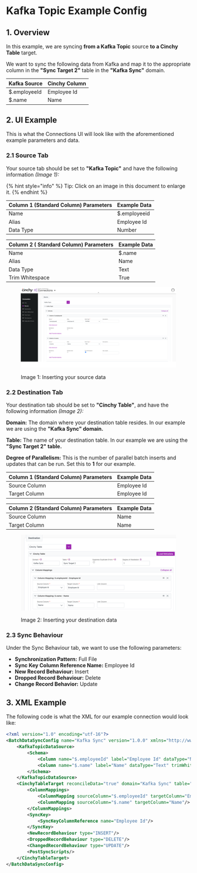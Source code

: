# Kafka Topic Example Config

## 1. Overview

In this example, we are syncing **from a Kafka Topic** source **to a Cinchy Table** target.

We want to sync the following data from Kafka and map it to the appropriate column in the **"Sync Target 2"** table in the **"Kafka Sync"** domain.

| Kafka Source | Cinchy Column |
| ------------ | ------------- |
| $.employeeId | Employee Id   |
| $.name       | Name          |

## 2. UI Example

This is what the Connections UI will look like with the aforementioned example parameters and data.

### 2.1 Source Tab

Your source tab should be set to **"Kafka Topic"** and have the following information _(Image 1):_

{% hint style="info" %}
Tip: Click on an image in this document to enlarge it.
{% endhint %}

| Column 1 (Standard Column) Parameters | Example Data |
| ------------------------------------- | ------------ |
| Name                                  | $.employeeid |
| Alias                                 | Employee Id  |
| Data Type                             | Number       |

| Column 2 ( Standard Column) Parameters | Example Data |
| -------------------------------------- | ------------ |
| Name                                   | $.name       |
| Alias                                  | Name         |
| Data Type                              | Text         |
| Trim Whitespace                        | True         |

<figure><img src="../../../.gitbook/assets/image (284).png" alt=""><figcaption><p>Image 1: Inserting your source data</p></figcaption></figure>

### 2.2 Destination Tab

Your destination tab should be set to **"Cinchy Table"**, and have the following information _(Image 2):_

**Domain:** The domain where your destination table resides. In our example we are using the **"Kafka Sync" domain.**

**Table:** The name of your destination table. In our example we are using the **"Sync Target 2" table.**

**Degree of Parallelism:** This is the number of parallel batch inserts and updates that can be run. Set this to **1** for our example.

| Column 1 (Standard Column) Parameters | Example Data |
| ------------------------------------- | ------------ |
| Source Column                         | Employee Id  |
| Target Column                         | Employee Id  |

| Column 2 (Standard Column) Parameters | Example Data |
| ------------------------------------- | ------------ |
| Source Column                         | Name         |
| Target Column                         | Name         |

<figure><img src="../../../.gitbook/assets/image (580).png" alt=""><figcaption><p>Image 2: Inserting your destination data</p></figcaption></figure>

### 2.3 Sync Behaviour

Under the Sync Behaviour tab, we want to use the following parameters:

* **Synchronization Pattern:** Full File
* **Sync Key Column Reference Name:** Employee Id
* **New Record Behaviour:** Insert
* **Dropped Record Behaviour:** Delete
* **Change Record Behavior:** Update

## 3. XML Example

The following code is what the XML for our example connection would look like:

```xml
<?xml version="1.0" encoding="utf-16"?>
<BatchDataSyncConfig name="Kafka Sync" version="1.0.0" xmlns="http://www.cinchy.co">
    <KafkaTopicDataSource>
        <Schema>
            <Column name="$.employeeId" label="Employee Id" dataType="Number" isMandatory="false" validateData="false"/>
            <Column name="$.name" label="Name" dataType="Text" trimWhitespace="true" isMandatory="false" validateData="false"/>
        </Schema>
    </KafkaTopicDataSource>
    <CinchyTableTarget reconcileData="true" domain="Kafka Sync" table="Sync Target 2" suppressDuplicateErrors="false" degreeOfParallelism="1">
        <ColumnMappings>
            <ColumnMapping sourceColumn="$.employeeId" targetColumn="Employee Id"/>
            <ColumnMapping sourceColumn="$.name" targetColumn="Name"/>
        </ColumnMappings>
        <SyncKey>
            <SyncKeyColumnReference name="Employee Id"/>
        </SyncKey>
        <NewRecordBehaviour type="INSERT"/>
        <DroppedRecordBehaviour type="DELETE"/>
        <ChangedRecordBehaviour type="UPDATE"/>
        <PostSyncScripts/>
    </CinchyTableTarget>
</BatchDataSyncConfig>
```
